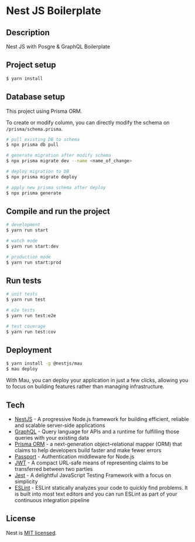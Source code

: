 # Nest JS Boilerplate

## Description

Nest JS with Posgre & GraphQL Boilerplate

## Project setup

```bash
$ yarn install
```

## Database setup
This project using Prisma ORM.

To create or modify column, you can directly modify the schema on ``/prisma/schema.prisma``.
```bash
# pull existing DB to schema
$ npx prisma db pull

# generate migration after modify schema
$ npx prisma migrate dev --name <name_of_change>

# deploy migration to DB
$ npx prisma migrate deploy

# apply new prisma schema after deploy
$ npx prisma generate
```

## Compile and run the project

```bash
# development
$ yarn run start

# watch mode
$ yarn run start:dev

# production mode
$ yarn run start:prod
```

## Run tests

```bash
# unit tests
$ yarn run test

# e2e tests
$ yarn run test:e2e

# test coverage
$ yarn run test:cov
```

## Deployment

```bash
$ yarn install -g @nestjs/mau
$ mau deploy
```

With Mau, you can deploy your application in just a few clicks, allowing you to focus on building features rather than managing infrastructure.

## Tech

- [NestJS](https://nestjs.com/) - A progressive Node.js framework for building efficient, reliable and scalable server-side applications
- [GraphQL](https://graphql.org/) - Query language for APIs and a runtime for fulfilling those queries with your existing data
- [Prisma ORM](https://www.prisma.io/) - a next-generation object–relational mapper (ORM) that claims to help developers build faster and make fewer errors
- [Passport](https://passportjs.org/) - Authentication middleware for Node.js
- [JWT](https://jwt.io/) - A compact URL-safe means of representing claims to be transferred between two parties
- [Jest](https://jestjs.io) - A delightful JavaScript Testing Framework with a focus on simplicity
- [ESLint](https://eslint.org/) - ESLint statically analyzes your code to quickly find problems. It is built into most text editors and you can run ESLint as part of your continuous integration pipeline

## License

Nest is [MIT licensed](https://github.com/nestjs/nest/blob/master/LICENSE).
